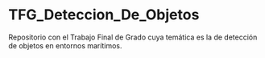 # TFG_Deteccion_De_Objetos
Repositorio con el Trabajo Final de Grado cuya temática es la de detección de objetos en entornos marítimos.
